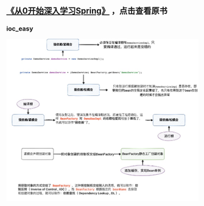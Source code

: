 ## [《从0开始深入学习Spring》](https://s.juejin.cn/ds/YGA3GYc/) ，点击查看原书

### ioc_easy

![](images/ioc_easy/ioc-1.jpg)
